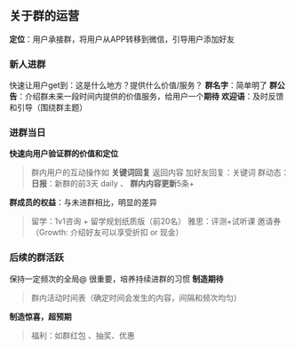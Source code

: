 ## 关于群的运营
**定位**：用户承接群，将用户从APP转移到微信，引导用户添加好友
### 新人进群
快速让用户get到：这是什么地方？提供什么价值/服务？
**群名字**：简单明了
**群公告**：介绍群未来一段时间内提供的价值服务，给用户一个**期待**
**欢迎语**：及时反馈和引导（围绕群主题）

### 进群当日
**快速向用户验证群的价值和定位**
>群内用户的互动操作如 **关键词回复** 返回内容
>加好友回复：关键词
>群动态：**日报**：新群的前3天 daily 、  **群内内容更新**5条+ 

**群成员的权益**：与未进群相比，明显的差异
>留学：1v1咨询 + 留学规划纸质版（前20名）
>雅思：评测+试听课
>邀请券（Growth: 介绍好友可以享受折扣 or 现金）

### 后续的群活跃
保持一定频次的全局@ 很重要，培养持续进群的习惯
**制造期待**
>群内活动时间表（确定时间会发生的内容，间隔和频次均匀）

**制造惊喜，超预期**
>福利：如群红包 、抽奖、优惠




<!--stackedit_data:
eyJoaXN0b3J5IjpbLTU5MjM1OTUyMF19
-->